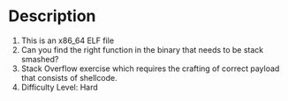 # Description
1. This is an x86_64 ELF file
2. Can you find the right function in the binary that needs to be stack smashed?
3. Stack Overflow exercise which requires the crafting of correct payload that consists of shellcode.
4. Difficulty Level: Hard
